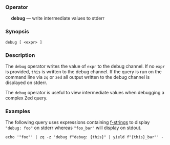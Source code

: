 ### Operator

&emsp; **debug** &mdash; write intermediate values to stderr

### Synopsis

```
debug [ <expr> ]
```
### Description

The `debug` operator writes the value of `expr` to the debug channel. If no
`expr` is provided, `this` is written to the debug channel. If the query is
run on the command line via `zq` or `zed` all output written to the debug
channel is displayed on stderr.

The `debug` operator is useful to view intermediate values when debugging a
complex Zed query.

### Examples

The following query uses expressions containing [f-strings](../expressions.md#formatted-string-literals)
to display `"debug: foo"` on stderr whereas `"foo_bar"` will display
on stdout.
```
echo '"foo"' | zq -z 'debug f"debug: {this}" | yield f"{this}_bar"' -
```

